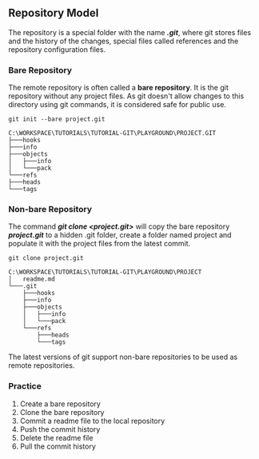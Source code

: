 ## Repository Model
The repository is a special folder with the name ***.git***, where git stores 
files and the history of the changes, special files called references and 
the repository configuration files. 

### Bare Repository

The remote repository is often called a **bare repository**. It is
the git repository without any project files. As git doesn't allow
changes to this directory using git commands, it is considered safe for 
public use. 

```
git init --bare project.git

C:\WORKSPACE\TUTORIALS\TUTORIAL-GIT\PLAYGROUND\PROJECT.GIT
├───hooks
├───info
├───objects
│   ├───info
│   └───pack
└───refs
├───heads
└───tags
```

### Non-bare Repository

The command ***git clone <project.git>*** will copy the bare repository
***project.git*** to a hidden .git folder, create a folder named project and 
populate it with the project files from the latest commit.

```
git clone project.git

C:\WORKSPACE\TUTORIALS\TUTORIAL-GIT\PLAYGROUND\PROJECT
│   readme.md
└───.git
    ├───hooks
    ├───info
    ├───objects
    │   ├───info
    │   └───pack
    └───refs
        ├───heads
        └───tags
```

The latest versions of git support non-bare repositories to be used as 
remote repositories.

### Practice
1. Create a bare repository
2. Clone the bare repository
3. Commit a readme file to the local repository
4. Push the commit history
5. Delete the readme file
6. Pull the commit history

